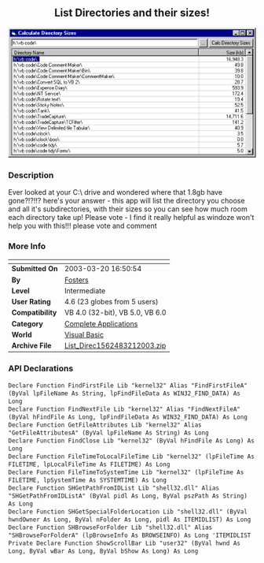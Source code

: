 ﻿<div align="center">

## List Directories and their sizes\!

<img src="PIC2003321728594023.gif">
</div>

### Description

Ever looked at your C:\ drive and wondered where that 1.8gb have gone?!?!!? here's your answer - this app will list the directory you choose and all it's subdirectories, with their sizes so you can see how much room each directory take up! Please vote - I find it really helpful as windoze won't help you with this!!! please vote and comment
 
### More Info
 


<span>             |<span>
---                |---
**Submitted On**   |2003-03-20 16:50:54
**By**             |[Fosters](https://github.com/Planet-Source-Code/PSCIndex/blob/master/ByAuthor/fosters.md)
**Level**          |Intermediate
**User Rating**    |4.6 (23 globes from 5 users)
**Compatibility**  |VB 4\.0 \(32\-bit\), VB 5\.0, VB 6\.0
**Category**       |[Complete Applications](https://github.com/Planet-Source-Code/PSCIndex/blob/master/ByCategory/complete-applications__1-27.md)
**World**          |[Visual Basic](https://github.com/Planet-Source-Code/PSCIndex/blob/master/ByWorld/visual-basic.md)
**Archive File**   |[List\_Direc1562483212003\.zip](https://github.com/Planet-Source-Code/fosters-list-directories-and-their-sizes__1-44146/archive/master.zip)

### API Declarations

```
Declare Function FindFirstFile Lib "kernel32" Alias "FindFirstFileA" (ByVal lpFileName As String, lpFindFileData As WIN32_FIND_DATA) As Long
Declare Function FindNextFile Lib "kernel32" Alias "FindNextFileA" (ByVal hFindFile As Long, lpFindFileData As WIN32_FIND_DATA) As Long
Declare Function GetFileAttributes Lib "kernel32" Alias "GetFileAttributesA" (ByVal lpFileName As String) As Long
Declare Function FindClose Lib "kernel32" (ByVal hFindFile As Long) As Long
Declare Function FileTimeToLocalFileTime Lib "kernel32" (lpFileTime As FILETIME, lpLocalFileTime As FILETIME) As Long
Declare Function FileTimeToSystemTime Lib "kernel32" (lpFileTime As FILETIME, lpSystemTime As SYSTEMTIME) As Long
Declare Function SHGetPathFromIDList Lib "shell32.dll" Alias "SHGetPathFromIDListA" (ByVal pidl As Long, ByVal pszPath As String) As Long
Declare Function SHGetSpecialFolderLocation Lib "shell32.dll" (ByVal hwndOwner As Long, ByVal nFolder As Long, pidl As ITEMIDLIST) As Long
Declare Function SHBrowseForFolder Lib "shell32.dll" Alias "SHBrowseForFolderA" (lpBrowseInfo As BROWSEINFO) As Long 'ITEMIDLIST
Private Declare Function ShowScrollBar Lib "user32" (ByVal hwnd As Long, ByVal wBar As Long, ByVal bShow As Long) As Long
```





